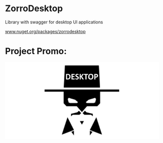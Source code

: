 # ZorroDesktop

Library with swagger for desktop UI applications

www.nuget.org/packages/zorrodesktop

# Project Promo:

![1](https://github.com/omsdotnet/ZorroDesktop/blob/main/promo/640-320.png?raw=true)
